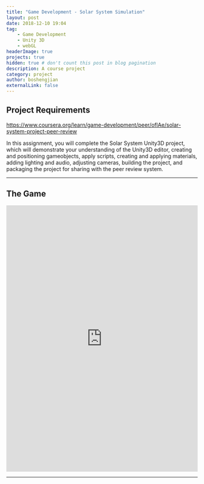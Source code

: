 ```yaml
---
title: "Game Development - Solar System Simulation"
layout: post
date: 2018-12-10 19:04
tag: 
    - Game Development
    - Unity 3D
    - webGL  
headerImage: true
projects: true
hidden: true # don't count this post in blog pagination
description: A course project 
category: project
author: boshengjian
externalLink: false
---
```


## Project Requirements

https://www.coursera.org/learn/game-development/peer/oflAe/solar-system-project-peer-review

In this assignment, you will complete the Solar System Unity3D project, which will demonstrate your understanding of the Unity3D editor, creating and positioning gameobjects, apply scripts, creating and applying materials, adding lighting and audio, adjusting cameras, building the project, and packaging the project for sharing with the peer review system.

---

## The Game

<iframe width="100%" height="700" src="https://bsjian.github.io/Solar-Simu/" frameborder="0" allowfullscreen><p>Your browser does not support iframes.</p></iframe>


---

